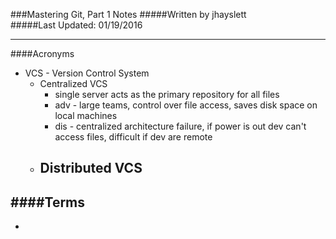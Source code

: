 ###Mastering Git, Part 1 Notes 
#####Written by jhayslett  
#####Last Updated: 01/19/2016  
___  
####Acronyms
- VCS - Version Control System
  - Centralized VCS
    - single server acts as the primary repository for all files
    - adv - large teams, control over file access, saves disk space on local machines
    - dis - centralized architecture failure, if power is out dev can't access files, difficult if dev are remote
  - Distributed VCS
    - 

####Terms
- 
- 

####

